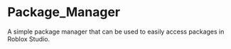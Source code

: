 # Package_Manager
A simple package manager that can be used to easily access packages in Roblox Studio.
